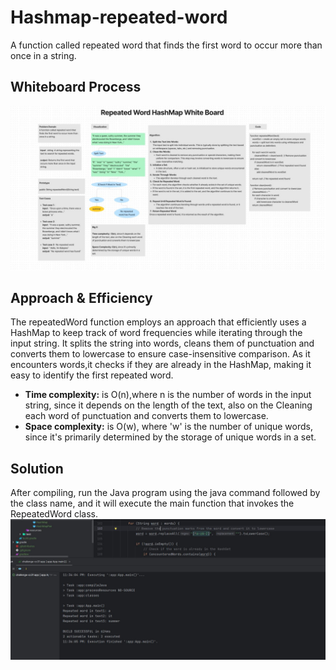 # Hashmap-repeated-word

A function called repeated word that finds the first word to occur more than once in a string.

## Whiteboard Process

![Whiteboard](app/src/main/resources/cc31WB.jpg)

## Approach & Efficiency

The repeatedWord function employs an approach that efficiently uses a HashMap to keep track of word frequencies while
iterating through the input string. It splits the string into words, cleans them of punctuation and converts them to
lowercase to ensure case-insensitive comparison. As it encounters words,it checks if they are already in the HashMap,
making it easy to identify the first repeated word. 

- **Time complexity:** is O(n),where n is the number of words in the input string, since it depends on the length of the 
  text, also on the Cleaning each word of punctuation and converts them to lowercase. 
- **Space complexity:** is O(w), where 'w' is the number of unique words, since it's primarily determined by the 
  storage of unique words in a set.

## Solution

After compiling, run the Java program using the java command followed by the class name, and it will execute the main 
function that invokes the RepeatedWord class.
![Output](app/src/main/resources/cc31output.jpg)
